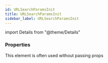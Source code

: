 ```yaml
---
id: URLSearchParamsInit
title: URLSearchParamsInit
sidebar_label: URLSearchParamsInit
---
```


import Details from "@theme/Details"




### Properties

This element is often used without passing props

